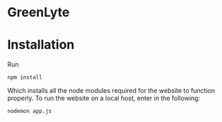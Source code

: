 ﻿# GreenLyte
 
# Installation
Run

```npm install```

Which installs all the node modules required for the website to function properly.
To run the website on a local host, enter in the following:

```nodemon app.js```
